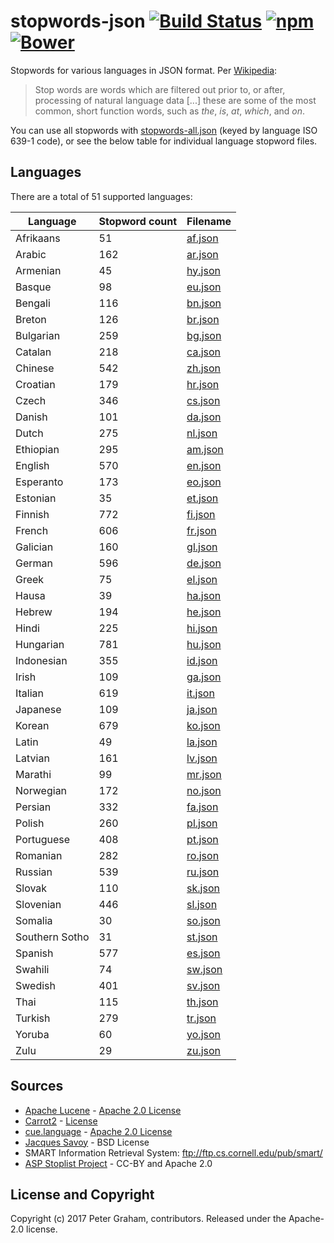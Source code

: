 # stopwords-json [![Build Status](https://travis-ci.org/6/stopwords-json.svg?branch=travis)](https://travis-ci.org/6/stopwords-json) [![npm](https://img.shields.io/npm/v/stopwords-json.svg?maxAge=3600)](https://www.npmjs.com/package/stopwords-json) [![Bower](https://img.shields.io/bower/v/stopwords-json.svg?maxAge=3600)](https://bower.io/)

Stopwords for various languages in JSON format. Per [Wikipedia](http://en.wikipedia.org/wiki/Stop_words):

> Stop words are words which are filtered out prior to, or after, processing of natural language data [...] these are some of the most common, short function words, such as *the*, *is*, *at*, *which*, and *on*.

You can use all stopwords with [stopwords-all.json](stopwords-all.json) (keyed by language ISO 639-1 code), or see the below table for individual language stopword files.

## Languages
There are a total of 51 supported languages:

Language | Stopword count | Filename
--- | --- | ---
Afrikaans | 51 | [af.json](dist/af.json)
Arabic | 162 | [ar.json](dist/ar.json)
Armenian | 45 | [hy.json](dist/hy.json)
Basque | 98 | [eu.json](dist/eu.json)
Bengali | 116 | [bn.json](dist/bn.json)
Breton | 126 | [br.json](dist/br.json)
Bulgarian | 259 | [bg.json](dist/bg.json)
Catalan | 218 | [ca.json](dist/ca.json)
Chinese | 542 | [zh.json](dist/zh.json)
Croatian | 179 | [hr.json](dist/hr.json)
Czech | 346 | [cs.json](dist/cs.json)
Danish | 101 | [da.json](dist/da.json)
Dutch | 275 | [nl.json](dist/nl.json)
Ethiopian | 295 | [am.json](dist/am.json)
English | 570 | [en.json](dist/en.json)
Esperanto | 173 | [eo.json](dist/eo.json)
Estonian | 35 | [et.json](dist/et.json)
Finnish | 772 | [fi.json](dist/fi.json)
French | 606 | [fr.json](dist/fr.json)
Galician | 160 | [gl.json](dist/gl.json)
German | 596 | [de.json](dist/de.json)
Greek | 75 | [el.json](dist/el.json)
Hausa | 39 | [ha.json](dist/ha.json)
Hebrew | 194 | [he.json](dist/he.json)
Hindi | 225 | [hi.json](dist/hi.json)
Hungarian | 781 | [hu.json](dist/hu.json)
Indonesian | 355 | [id.json](dist/id.json)
Irish | 109 | [ga.json](dist/ga.json)
Italian | 619 | [it.json](dist/it.json)
Japanese | 109 | [ja.json](dist/ja.json)
Korean | 679 | [ko.json](dist/ko.json)
Latin | 49 | [la.json](dist/la.json)
Latvian | 161 | [lv.json](dist/lv.json)
Marathi | 99 | [mr.json](dist/mr.json)
Norwegian | 172 | [no.json](dist/no.json)
Persian | 332 | [fa.json](dist/fa.json)
Polish | 260 | [pl.json](dist/pl.json)
Portuguese | 408 | [pt.json](dist/pt.json)
Romanian | 282 | [ro.json](dist/ro.json)
Russian | 539 | [ru.json](dist/ru.json)
Slovak | 110 | [sk.json](dist/sk.json)
Slovenian | 446 | [sl.json](dist/sl.json)
Somalia | 30 | [so.json](dist/so.json)
Southern Sotho | 31 | [st.json](dist/st.json)
Spanish | 577 | [es.json](dist/es.json)
Swahili | 74 | [sw.json](dist/sw.json)
Swedish | 401 | [sv.json](dist/sv.json)
Thai | 115 | [th.json](dist/th.json)
Turkish | 279 | [tr.json](dist/tr.json)
Yoruba | 60 | [yo.json](dist/yo.json)
Zulu | 29 | [zu.json](dist/zu.json)


## Sources

- [Apache Lucene](http://lucene.apache.org/) - [Apache 2.0 License](http://www.apache.org/licenses/LICENSE-2.0)
- [Carrot2](https://github.com/carrot2/carrot2) - [License](http://project.carrot2.org/license.html)
- [cue.language](https://github.com/vcl/cue.language) - [Apache 2.0 License](https://github.com/vcl/cue.language/blob/master/license.txt)
- [Jacques Savoy](http://members.unine.ch/jacques.savoy/clef/index.html) - BSD License
- SMART Information Retrieval System: ftp://ftp.cs.cornell.edu/pub/smart/
- [ASP Stoplist Project](https://github.com/dohliam/more-stoplists) - CC-BY and Apache 2.0

## License and Copyright
Copyright (c) 2017 Peter Graham, contributors.
Released under the Apache-2.0 license.
